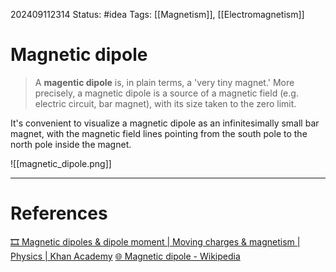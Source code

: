 202409112314
Status: #idea
Tags: [[Magnetism]], [[Electromagnetism]]

# Magnetic dipole

>A **magentic dipole** is, in plain terms, a 'very tiny magnet.' More precisely, a magnetic dipole is a source of a magnetic field (e.g. electric circuit, bar magnet), with its size taken to the zero limit.

It's convenient to visualize a magnetic dipole as an infinitesimally small bar magnet, with the magnetic field lines pointing from the south pole to the north pole inside the magnet.

![[magnetic_dipole.png]]

___
# References
[🎞️ Magnetic dipoles & dipole moment | Moving charges & magnetism | Physics | Khan Academy](https://www.youtube.com/watch?v=Vyuu7zRBUik)
[🌐 Magnetic dipole - Wikipedia](https://en.wikipedia.org/wiki/Magnetic_dipole)